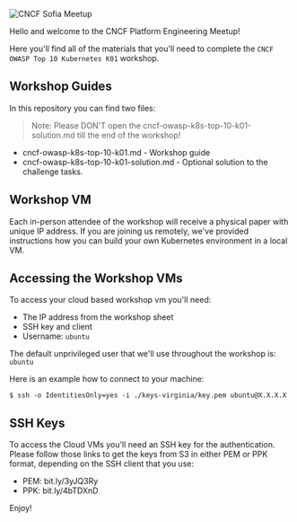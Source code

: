 ![CNCF Sofia Meetup](https://secure.meetupstatic.com/photos/event/9/8/2/7/clean_518858951.webp)

Hello and welcome to the CNCF Platform Engineering Meetup!

Here you'll find all of the materials that you'll need to complete the `CNCF OWASP Top 10 Kubernetes K01` workshop.


## Workshop Guides

In this repository you can find two files:

> Note: Please DON'T open the cncf-owasp-k8s-top-10-k01-solution.md till the end of the workshop!

- cncf-owasp-k8s-top-10-k01.md             - Workshop guide
- cncf-owasp-k8s-top-10-k01-solution.md    - Optional solution to the challenge tasks.


## Workshop VM

Each in-person attendee of the workshop will receive a physical paper with unique IP address. If you are joining us
remotely, we've provided instructions how you can build your own Kubernetes environment in a local VM.

## Accessing the Workshop VMs

To access your cloud based workshop vm you'll need:

- The IP address from the workshop sheet
- SSH key and client
- Username: `ubuntu`

The default unprivileged user that we'll use throughout the workshop is: `ubuntu`

Here is an example how to connect to your machine:

```shell
$ ssh -o IdentitiesOnly=yes -i ./keys-virginia/key.pem ubuntu@X.X.X.X
```

## SSH Keys

To access the Cloud VMs you'll need an SSH key for the authentication. Please follow those links to get the keys from S3
in either PEM or PPK format, depending on the SSH client that you use:

- PEM: bit.ly/3yJQ3Ry
- PPK: bit.ly/4bTDXnD


Enjoy!
